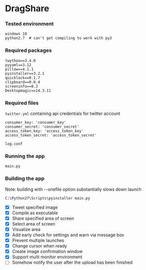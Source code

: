 # DragShare

### Tested environment
```
windows 10
python2.7  # can't get compiling to work with py3
```

### Required packages
```
twython==3.4.0
pyyaml==3.12
pillow==4.1.1
pyinstaller==3.2.1
quicklock==0.1.7
clipboard==0.0.4
screeninfo==0.3
Desktopmagic==14.3.11
```

### Required files
`twitter.yml` containing api credentials for twitter account
```
consumer_key: 'consumer_key'
consumer_secret: 'consumer_secret'
access_token_key: 'access_token_key'
access_token_secret: 'access_token_secret'
```
`log.conf`
### Running the app
```
main.py
```

### Building the app
Note: building with --onefile option substantially slows down launch
```
C:\Python27\Scripts\pyinstaller main.py
```

- [x] Tweet specified image
- [x] Compile as executable
- [x] Share specified area of screen
- [x] Select area of screen
- [x] Visualize area
- [x] Add early check for settings and warn via message box
- [x] Prevent multiple launches
- [x] Change cursor when ready
- [x] Create image confirmation window
- [x] Support multi monitor environment
- [ ] Somehow notify the user after the upload has been finished
